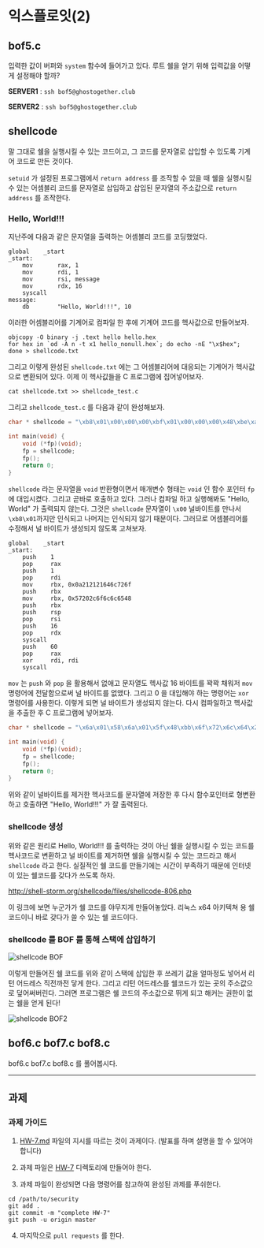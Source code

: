 # 익스플로잇(2)

## bof5.c 

입력한 값이 버퍼와 `system` 함수에 들어가고 있다. 루트 쉘을 얻기 위해 입력값을 어떻게 설정해야 할까? 

**SERVER1** : `ssh bof5@ghostogether.club` 

**SERVER2** : `ssh bof5@ghostogether.club` 

## shellcode

말 그대로 쉘을 실행시킬 수 있는 코드이고, 그 코드를 문자열로 삽입할 수 있도록 기계어 코드로 만든 것이다. 

`setuid` 가 설정된 프로그램에서 `return address` 를 조작할 수 있을 때 쉘을 실행시킬 수 있는 어셈블리 코드를 문자열로 삽입하고 삽입된 문자열의 주소값으로 `return address` 를 조작한다. 

### Hello, World!!! 

지난주에 다음과 같은 문자열을 출력하는 어셈블리 코드를 코딩했었다. 

```assembly
global    _start                  
_start:                           
    mov       rax, 1             
    mov       rdi, 1            
    mov       rsi, message     
    mov       rdx, 16         
    syscall                  
message:                    
    db        "Hello, World!!!", 10
```

이러한 어셈블리어를 기계어로 컴파일 한 후에 기계어 코드를 헥사값으로 만들어보자. 

```shell
objcopy -O binary -j .text hello hello.hex
for hex in `od -A n -t x1 hello_nonull.hex`; do echo -nE "\x$hex"; done > shellcode.txt
```

그리고 이렇게 완성된 `shellcode.txt` 에는 그 어셈블리어에 대응되는 기계어가 헥사값으로 변환되어 있다. 이제 이 헥사값들을 C 프로그램에 집어넣어보자.

```shell
cat shellcode.txt >> shellcode_test.c
```

그리고 `shellcode_test.c` 를 다음과 같이 완성해보자. 

```c
char * shellcode = "\xb8\x01\x00\x00\x00\xbf\x01\x00\x00\x00\x48\xbe\xa5\x00\x40\x00\x00\x00\x00\x00\xba\x0d\x00\x00\x00\x0f\x05\xb8\x3c\x00\x00\x00\x48\x31\xff\x0f\x05\x48\x65\x6c\x6c\x6f\x2c\x20\x57\x6f\x72\x6c\x64\x0a";

int main(void) {
    void (*fp)(void);
    fp = shellcode;
    fp();
    return 0;
}
```

`shellcode` 라는 문자열을 `void` 반환형이면서 매개변수 형태는 `void` 인 함수 포인터 `fp` 에 대입시켰다. 그리고 곧바로 호출하고 있다. 그러나 컴파일 하고 실행해봐도 "Hello, World" 가 출력되지 않는다. 그것은 `shellcode` 문자열이 `\x00` 널바이트를 만나서 `\xb8\x01`까지만 인식되고 나머지는 인식되지 않기 때문이다. 그러므로 어셈블리어를 수정해서 널 바이트가 생성되지 않도록 고쳐보자. 

```assembly
global    _start
_start:
    push    1
    pop     rax
    push    1
    pop     rdi
    mov     rbx, 0x0a212121646c726f
    push    rbx
    mov     rbx, 0x57202c6f6c6c6548
    push    rbx
    push    rsp
    pop     rsi
    push    16
    pop     rdx
    syscall
    push    60
    pop     rax
    xor     rdi, rdi
    syscall
```

`mov` 는 `push` 와 `pop` 을 활용해서 없애고 문자열도 헥사값 16 바이트를 꽉꽉 채워저 `mov` 명령어에 전달함으로써 널 바이트를 없앴다. 그리고 0 을 대입해야 하는 명령어는 `xor` 명령어를 사용한다. 이렇게 되면 널 바이트가 생성되지 않는다. 다시 컴파일하고 헥사값을 추출한 후 C 프로그램에 넣어보자. 

```c
char * shellcode = "\x6a\x01\x58\x6a\x01\x5f\x48\xbb\x6f\x72\x6c\x64\x21\x21\x21\x0a\x53\x48\xbb\x48\x65\x6c\x6c\x6f\x2c\x20\x57\x53\x54\x5e\x6a\x10\x5a\x0f\x05\x6a\x3c\x58\x48\x31\xff\x0f\x05\x48\x65\x6c\x6c\x6f\x2c\x20\x57\x6f\x72\x6c\x64\x0a";

int main(void) {
    void (*fp)(void);
    fp = shellcode;
    fp();
    return 0;
}
```

위와 같이 널바이트를 제거한 헥사코드를 문자열에 저장한 후 다시 함수포인터로 형변환 하고 호출하면 "Hello, World!!!" 가 잘 출력된다. 

### shellcode 생성

위와 같은 원리로 Hello, World!!! 를 출력하는 것이 아닌 쉘을 실행시킬 수 있는 코드를 헥사코드로 변환하고 널 바이트를 제거하면 쉘을 실행시킬 수 있는 코드라고 해서 `shellcode` 라고 한다. 실질적인 쉘 코드를 만들기에는 시간이 부족하기 때문에 인터넷이 있는 쉘코드를 갖다가 쓰도록 하자. 

http://shell-storm.org/shellcode/files/shellcode-806.php

이 링크에 보면 누군가가 쉘 코드를 야무지게 만들어놓았다. 리눅스 x64 아키텍쳐 용 쉘 코드이니 바로 갖다가 쓸 수 있는 쉘 코드이다. 

### shellcode 를 BOF 를 통해 스택에 삽입하기 

![shellcode BOF](http://staff.ustc.edu.cn/~bjhua/courses/fall10/labs/lab2/a.jpg)

이렇게 만들어진 쉘 코드를 위와 같이 스택에 삽입한 후 쓰레기 값을 얼마정도 넣어서 리턴 어드레스 직전까전 닿게 한다. 그리고 리턴 어드레스를 쉘코드가 있는 곳의 주소값으로 덮어써버린다. 그러면 프로그램은 쉘 코드의 주소값으로 뛰게 되고 해커는 권한이 없는 쉘을 얻게 된다!  

![shellcode BOF2](https://image1.slideserve.com/3344372/buffer-overflow-cont1-l.jpg)

## bof6.c bof7.c bof8.c 

bof6.c bof7.c bof8.c 를 풀어봅시다.

---

## 과제 

### 과제 가이드 

1. [HW-7.md](HW-7/HW-7.md) 파일의 지시를 따르는 것이 과제이다. (발표를 하며 설명을 할 수 있어야 합니다)

2. 과제 파일은 [HW-7](HW-7) 디렉토리에 만들어야 한다. 

3. 과제 파일이 완성되면 다음 명령어를 참고하여 완성된 과제를 푸쉬한다. 

```shell
cd /path/to/security
git add .
git commit -m "complete HW-7"
git push -u origin master
```

4. 마지막으로 `pull requests` 를 한다. 
